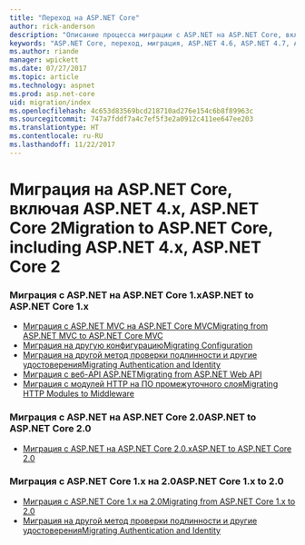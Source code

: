 ```yaml
---
title: "Переход на ASP.NET Core"
author: rick-anderson
description: "Описание процесса миграции с ASP.NET на ASP.NET Core, включая ASP.NET 4.x и ASP.NET Core 2"
keywords: "ASP.NET Core, переход, миграция, ASP.NET 4.6, ASP.NET 4.7, ASP.NET 4.x"
ms.author: riande
manager: wpickett
ms.date: 07/27/2017
ms.topic: article
ms.technology: aspnet
ms.prod: asp.net-core
uid: migration/index
ms.openlocfilehash: 4c653d83569bcd218710ad276e154c6b8f89963c
ms.sourcegitcommit: 747a7fddf7a4c7ef5f3e2a0912c411ee647ee203
ms.translationtype: HT
ms.contentlocale: ru-RU
ms.lasthandoff: 11/22/2017
---
```

# <a name="migration-to-aspnet-core-including-aspnet-4x-aspnet-core-2"></a><span data-ttu-id="80a9a-104">Миграция на ASP.NET Core, включая ASP.NET 4.x, ASP.NET Core 2</span><span class="sxs-lookup"><span data-stu-id="80a9a-104">Migration to ASP.NET Core, including ASP.NET 4.x, ASP.NET Core 2</span></span>

### <a name="aspnet-to-aspnet-core-1x"></a><span data-ttu-id="80a9a-105">Миграция с ASP.NET на ASP.NET Core 1.x</span><span class="sxs-lookup"><span data-stu-id="80a9a-105">ASP.NET to ASP.NET Core 1.x</span></span>
*   [<span data-ttu-id="80a9a-106">Миграция с ASP.NET MVC на ASP.NET Core MVC</span><span class="sxs-lookup"><span data-stu-id="80a9a-106">Migrating from ASP.NET MVC to ASP.NET Core MVC</span></span>](xref:migration/mvc)
*   [<span data-ttu-id="80a9a-107">Миграция на другую конфигурацию</span><span class="sxs-lookup"><span data-stu-id="80a9a-107">Migrating Configuration</span></span>](xref:migration/configuration)
*   [<span data-ttu-id="80a9a-108">Миграция на другой метод проверки подлинности и другие удостоверения</span><span class="sxs-lookup"><span data-stu-id="80a9a-108">Migrating Authentication and Identity</span></span>](xref:migration/identity)
*   [<span data-ttu-id="80a9a-109">Миграция с веб-API ASP.NET</span><span class="sxs-lookup"><span data-stu-id="80a9a-109">Migrating from ASP.NET Web API</span></span>](xref:migration/webapi)
*   [<span data-ttu-id="80a9a-110">Миграция с модулей HTTP на ПО промежуточного слоя</span><span class="sxs-lookup"><span data-stu-id="80a9a-110">Migrating HTTP Modules to Middleware</span></span>](xref:migration/http-modules)

### <a name="aspnet-to-aspnet-core-20"></a><span data-ttu-id="80a9a-111">Миграция с ASP.NET на ASP.NET Core 2.0</span><span class="sxs-lookup"><span data-stu-id="80a9a-111">ASP.NET to ASP.NET Core 2.0</span></span>
* [<span data-ttu-id="80a9a-112">Миграция с ASP.NET на ASP.NET Core 2.0.x</span><span class="sxs-lookup"><span data-stu-id="80a9a-112">ASP.NET to ASP.NET Core 2.0</span></span>](xref:migration/proper-to-2x/index)

### <a name="aspnet-core-1x-to-20"></a><span data-ttu-id="80a9a-113">Миграция с ASP.NET Core 1.x на 2.0</span><span class="sxs-lookup"><span data-stu-id="80a9a-113">ASP.NET Core 1.x to 2.0</span></span>
*   [<span data-ttu-id="80a9a-114">Миграция с ASP.NET Core 1.x на 2.0</span><span class="sxs-lookup"><span data-stu-id="80a9a-114">Migrating from ASP.NET Core 1.x to 2.0</span></span>](xref:migration/1x-to-2x/index)
*   [<span data-ttu-id="80a9a-115">Миграция на другой метод проверки подлинности и другие удостоверения</span><span class="sxs-lookup"><span data-stu-id="80a9a-115">Migrating Authentication and Identity</span></span>](xref:migration/1x-to-2x/identity-2x)
